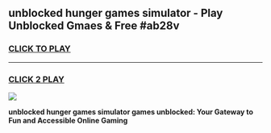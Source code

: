 
## unblocked hunger games simulator - Play Unblocked Gmaes & Free #ab28v
<h3>
<a href="https://premium.freeplayer.one?title=unblocked_hunger_games_simulator&ref=03M">CLICK TO PLAY</a></h3>
<hr>

<h3>
<a href="https://premium.freeplayer.one?title=unblocked_hunger_games_simulator&ref=03M">CLICK 2 PLAY</a>
  
</h3>

<a href="https://premium.freeplayer.one?title=unblocked_hunger_games_simulator&ref=03M"><img src="https://clearcache.store/games.png"></a>


**unblocked hunger games simulator games unblocked: Your Gateway to Fun and Accessible Online Gaming**
